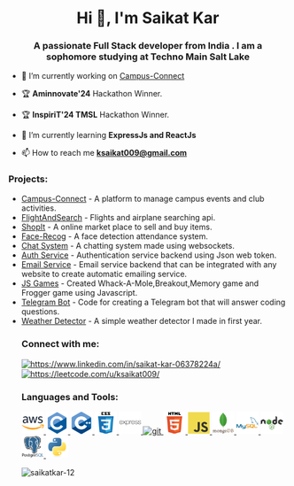 <h1 align="center">Hi 👋, I'm Saikat Kar</h1>
<h3 align="center">A passionate Full Stack developer from India . I am a sophomore studying at Techno Main Salt Lake</h3>

- 🔭 I’m currently working on [Campus-Connect](https://github.com/SaikatKar-12/CampusConnect_frontend/tree/main)
- 🏆 **Aminnovate'24** Hackathon Winner.

- 🏆 **InspiriT'24 TMSL** Hackathon Winner.
  
- 🌱 I’m currently learning **ExpressJs and ReactJs**

- 📫 How to reach me **ksaikat009@gmail.com**

<h3 align="left">Projects:</h3>
<p align="left">
    <ul>
        <li><a href="https://github.com/SaikatKar-12/CampusConnect_frontend/tree/main" target="_blank">Campus-Connect</a> - A platform to manage campus events and club activities.</li>
        <li><a href="https://github.com/SaikatKar-12/FlightAndSearch" target="_blank">FlightAndSearch</a> - Flights and airplane searching api.</li>
        <li><a href="https://github.com/SaikatKar-12/ShopiT_online" target="_blank">ShopIt</a> - A online market place to sell and buy items.</li>
        <li><a href="https://github.com/SaikatKar-12/face_recognition" target="_blank">Face-Recog</a> - A face detection attendance system.</li>
        <li><a href="https://github.com/SaikatKar-12/chat_service" target="_blank">Chat System</a> - A chatting system made using websockets.</li>
        <li><a href="https://github.com/SaikatKar-12/Auth_Service_CC" target="_blank">Auth Service</a> - Authentication service backend using Json web token.</li>
        <li><a href="https://github.com/SaikatKar-12/EmailService" target="_blank">Email Service</a> - Email service backend that can be integrated with any website to create automatic emailing service.</li>
        <li><a href="https://github.com/SaikatKar-12/Learning_webdev/tree/main/games" target="_blank">JS Games</a> - Created Whack-A-Mole,Breakout,Memory game and Frogger game using Javascript.</li>
        <li><a href="https://github.com/SaikatKar-12/Learning_webdev/tree/main/telegram_bot" target="_blank">Telegram Bot</a> - Code for creating a Telegram bot that will answer coding questions.</li>
        <li><a href="https://github.com/SaikatKar-12/Weather_Detecter" target="_blank">Weather Detector</a> - A simple weather detector I made in first year.</li>
        
       
   
</p>
<h3 align="left">Connect with me:</h3>
<p align="left">
<a href="https://www.linkedin.com/in/saikat-kar-06378224a/" target="blank"><img align="center" src="https://raw.githubusercontent.com/rahuldkjain/github-profile-readme-generator/master/src/images/icons/Social/linked-in-alt.svg" alt="https://www.linkedin.com/in/saikat-kar-06378224a/" height="30" width="40" /></a>
<a href="https://leetcode.com/u/ksaikat009/" target="blank"><img align="center" src="https://raw.githubusercontent.com/rahuldkjain/github-profile-readme-generator/master/src/images/icons/Social/leet-code.svg" alt="https://leetcode.com/u/ksaikat009/" height="30" width="40" /></a>
</p>

<h3 align="left">Languages and Tools:</h3>
<p align="left"> <a href="https://aws.amazon.com" target="_blank" rel="noreferrer"> <img src="https://raw.githubusercontent.com/devicons/devicon/master/icons/amazonwebservices/amazonwebservices-original-wordmark.svg" alt="aws" width="40" height="40"/> </a> <a href="https://www.cprogramming.com/" target="_blank" rel="noreferrer"> <img src="https://raw.githubusercontent.com/devicons/devicon/master/icons/c/c-original.svg" alt="c" width="40" height="40"/> </a> <a href="https://www.w3schools.com/cpp/" target="_blank" rel="noreferrer"> <img src="https://raw.githubusercontent.com/devicons/devicon/master/icons/cplusplus/cplusplus-original.svg" alt="cplusplus" width="40" height="40"/> </a> <a href="https://www.w3schools.com/css/" target="_blank" rel="noreferrer"> <img src="https://raw.githubusercontent.com/devicons/devicon/master/icons/css3/css3-original-wordmark.svg" alt="css3" width="40" height="40"/> </a> <a href="https://expressjs.com" target="_blank" rel="noreferrer"> <img src="https://raw.githubusercontent.com/devicons/devicon/master/icons/express/express-original-wordmark.svg" alt="express" width="40" height="40"/> </a> <a href="https://git-scm.com/" target="_blank" rel="noreferrer"> <img src="https://www.vectorlogo.zone/logos/git-scm/git-scm-icon.svg" alt="git" width="40" height="40"/> </a> <a href="https://www.w3.org/html/" target="_blank" rel="noreferrer"> <img src="https://raw.githubusercontent.com/devicons/devicon/master/icons/html5/html5-original-wordmark.svg" alt="html5" width="40" height="40"/> </a> <a href="https://developer.mozilla.org/en-US/docs/Web/JavaScript" target="_blank" rel="noreferrer"> <img src="https://raw.githubusercontent.com/devicons/devicon/master/icons/javascript/javascript-original.svg" alt="javascript" width="40" height="40"/> </a> <a href="https://www.mongodb.com/" target="_blank" rel="noreferrer"> <img src="https://raw.githubusercontent.com/devicons/devicon/master/icons/mongodb/mongodb-original-wordmark.svg" alt="mongodb" width="40" height="40"/> </a> <a href="https://www.mysql.com/" target="_blank" rel="noreferrer"> <img src="https://raw.githubusercontent.com/devicons/devicon/master/icons/mysql/mysql-original-wordmark.svg" alt="mysql" width="40" height="40"/> </a> <a href="https://nodejs.org" target="_blank" rel="noreferrer"> <img src="https://raw.githubusercontent.com/devicons/devicon/master/icons/nodejs/nodejs-original-wordmark.svg" alt="nodejs" width="40" height="40"/> </a> <a href="https://www.postgresql.org" target="_blank" rel="noreferrer"> <img src="https://raw.githubusercontent.com/devicons/devicon/master/icons/postgresql/postgresql-original-wordmark.svg" alt="postgresql" width="40" height="40"/> </a> <a href="https://www.python.org" target="_blank" rel="noreferrer"> <img src="https://raw.githubusercontent.com/devicons/devicon/master/icons/python/python-original.svg" alt="python" width="40" height="40"/> </a> </p>

<p><img align="center" src="https://github-readme-stats.vercel.app/api/top-langs?username=saikatkar-12&show_icons=true&locale=en&layout=compact" alt="saikatkar-12" /></p>

<!--
**SaikatKar-12/SaikatKar-12** is a ✨ _special_ ✨ repository because its `README.md` (this file) appears on your GitHub profile.

Here are some ideas to get you started:

- 🔭 I’m currently working on ...
- 🌱 I’m currently learning ...
- 👯 I’m looking to collaborate on ...
- 🤔 I’m looking for help with ...
- 💬 Ask me about ...
- 📫 How to reach me: ...
- 😄 Pronouns: ...
- ⚡ Fun fact: ...
-->
